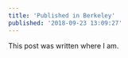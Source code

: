 ```yaml
---
title: 'Published in Berkeley'
published: '2018-09-23 13:09:27'
---
```


This post was written where I am.
